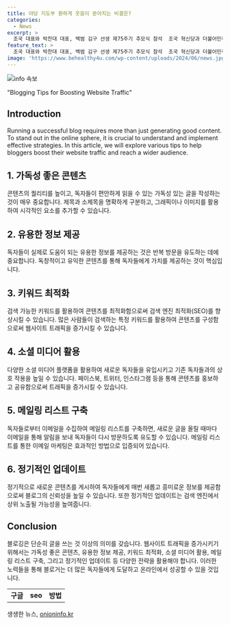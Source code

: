 ```yaml
---
title: 야당 지도부 환하게 웃음이 쏟아지는 비결은?
categories:
  - News
excerpt: >
  조국 대표와 박찬대 대표, 백범 김구 선생 제75주기 추모식 참석  조국 혁신당과 더불어민주당 대표가 서울 용산구 백범김구기념관에서 대화하며 75주년 추모식에 참석했다.
feature_text: >
  조국 대표와 박찬대 대표, 백범 김구 선생 제75주기 추모식 참석  조국 혁신당과 더불어민주당 대표가 서울 용산구 백범김구기념관에서 대화하며 75주년 추모식에 참석했다.
image: 'https://www.behealthy4u.com/wp-content/uploads/2024/06/news.jpg'
---
```


<p><img src="https://www.behealthy4u.com/wp-content/uploads/2024/06/news.jpg" alt="info 속보" /></p>

<p>"Blogging Tips for Boosting Website Traffic"</p>

<h2 data-ke-size="size26">Introduction</h2>

<p data-ke-size="size16">Running a successful blog requires more than just generating good content. To stand out in the online sphere, it is crucial to understand and implement effective strategies. In this article, we will explore various tips to help bloggers boost their website traffic and reach a wider audience.</p>

<h2 data-ke-size="size26">1. 가독성 좋은 콘텐츠</h2>

<p data-ke-size="size16">콘텐츠의 퀄리티를 높이고, 독자들이 편안하게 읽을 수 있는 가독성 있는 글을 작성하는 것이 매우 중요합니다. 제목과 소제목을 명확하게 구분하고, 그래픽이나 이미지를 활용하여 시각적인 요소를 추가할 수 있습니다.</p>

<h2 data-ke-size="size26">2. 유용한 정보 제공</h2>

<p data-ke-size="size16">독자들이 실제로 도움이 되는 유용한 정보를 제공하는 것은 반복 방문을 유도하는 데에 중요합니다. 독창적이고 유익한 콘텐츠를 통해 독자들에게 가치를 제공하는 것이 핵심입니다.</p>

<h2 data-ke-size="size26">3. 키워드 최적화</h2>

<p data-ke-size="size16">검색 가능한 키워드를 활용하여 콘텐츠를 최적화함으로써 검색 엔진 최적화(SEO)를 향상시킬 수 있습니다. 많은 사람들이 검색하는 특정 키워드를 활용하여 콘텐츠를 구성함으로써 웹사이트 트래픽을 증가시킬 수 있습니다.</p>

<h2 data-ke-size="size26">4. 소셜 미디어 활용</h2>

<p data-ke-size="size16">다양한 소셜 미디어 플랫폼을 활용하여 새로운 독자들을 유입시키고 기존 독자들과의 상호 작용을 높일 수 있습니다. 페이스북, 트위터, 인스타그램 등을 통해 콘텐츠를 홍보하고 공유함으로써 트래픽을 증가시킬 수 있습니다.</p>

<h2 data-ke-size="size26">5. 메일링 리스트 구축</h2>

<p data-ke-size="size16">독자들로부터 이메일을 수집하여 메일링 리스트를 구축하면, 새로운 글을 올릴 때마다 이메일을 통해 알림을 보내 독자들이 다시 방문하도록 유도할 수 있습니다. 메일링 리스트를 통한 이메일 마케팅은 효과적인 방법으로 입증되어 있습니다.</p>

<h2 data-ke-size="size26">6. 정기적인 업데이트</h2>

<p data-ke-size="size16">정기적으로 새로운 콘텐츠를 게시하여 독자들에게 매번 새롭고 흥미로운 정보를 제공함으로써 블로그의 신뢰성을 높일 수 있습니다. 또한 정기적인 업데이트는 검색 엔진에서 상위 노출될 가능성을 높여줍니다.</p>

<h2 data-ke-size="size26">Conclusion</h2>

<p data-ke-size="size16">블로깅은 단순히 글을 쓰는 것 이상의 의미를 갖습니다. 웹사이트 트래픽을 증가시키기 위해서는 가독성 좋은 콘텐츠, 유용한 정보 제공, 키워드 최적화, 소셜 미디어 활용, 메일링 리스트 구축, 그리고 정기적인 업데이트 등 다양한 전략을 활용해야 합니다. 이러한 노력들을 통해 블로거는 더 많은 독자들에게 도달하고 온라인에서 성공할 수 있을 것입니다.</p>

<table>
  <tbody>
    <tr>
      <td style="text-align: center; height: 17px;"><b>구글</b></td>
      <td style="text-align: center; height: 17px;"><b>seo</b></td>
      <td style="text-align: center; height: 17px;"><b>방법</b></td>
    </tr>
  </tbody>
</table>
생생한 뉴스, <a href="https://onioninfo.kr" rel="dofollow">onioninfo.kr</a>


